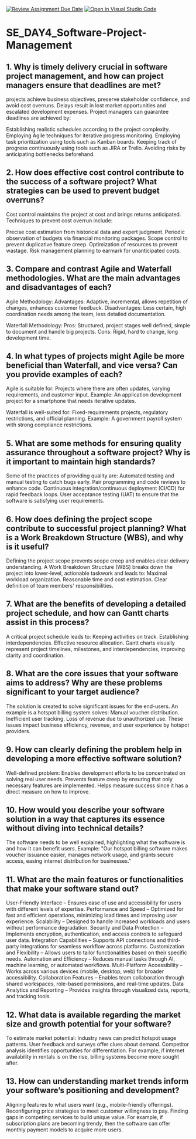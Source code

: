 [![Review Assignment Due Date](https://classroom.github.com/assets/deadline-readme-button-22041afd0340ce965d47ae6ef1cefeee28c7c493a6346c4f15d667ab976d596c.svg)](https://classroom.github.com/a/9pw6JKcu)
[![Open in Visual Studio Code](https://classroom.github.com/assets/open-in-vscode-2e0aaae1b6195c2367325f4f02e2d04e9abb55f0b24a779b69b11b9e10269abc.svg)](https://classroom.github.com/online_ide?assignment_repo_id=18671245&assignment_repo_type=AssignmentRepo)
# SE_DAY4_Software-Project-Management
## 1. Why is timely delivery crucial in software project management, and how can project managers ensure that deadlines are met?
projects achieve business objectives, preserve stakeholder confidence, and avoid cost overruns. Delays result in lost market opportunities and escalated development expenses. Project managers can guarantee deadlines are achieved by:

Establishing realistic schedules according to the project complexity.
Employing Agile techniques for iterative progress monitoring.
Employing task prioritization using tools such as Kanban boards.
Keeping track of progress continuously using tools such as JIRA or Trello.
Avoiding risks by anticipating bottlenecks beforehand.

## 2. How does effective cost control contribute to the success of a software project? What strategies can be used to prevent budget overruns?
Cost control maintains the project at cost and brings returns anticipated. Techniques to prevent cost overrun include:

Precise cost estimation from historical data and expert judgment.
Periodic observation of budgets via financial monitoring packages.
Scope control to prevent duplicative feature creep.
Optimization of resources to prevent wastage.
Risk management planning to earmark for unanticipated costs.

## 3. Compare and contrast Agile and Waterfall methodologies. What are the main advantages and disadvantages of each?
Agile Methodology:
Advantages: Adaptive, incremental, allows repetition of changes, enhances customer feedback.
Disadvantages: Less certain, high coordination needs among the team, less detailed documentation.

Waterfall Methodology:
Pros: Structured, project stages well defined, simple to document and handle big projects.
Cons: Rigid, hard to change, long development time.

## 4. In what types of projects might Agile be more beneficial than Waterfall, and vice versa? Can you provide examples of each?
Agile is suitable for: 
Projects where there are often updates, varying requirements, and customer input. Example: An application development project for a smartphone that needs iterative updates.

Waterfall is well-suited for:
Fixed-requirements projects, regulatory restrictions, and official planning. Example:
A government payroll system with strong compliance restrictions.

## 5. What are some methods for ensuring quality assurance throughout a software project? Why is it important to maintain high standards?
Some of the practices of providing quality are:
Automated testing and manual testing to catch bugs early.
Pair programming and code reviews to enhance code.
Continuous integration/continuous deployment (CI/CD) for rapid feedback loops.
User acceptance testing (UAT) to ensure that the software is satisfying user requirements.

## 6. How does defining the project scope contribute to successful project planning? What is a Work Breakdown Structure (WBS), and why is it useful?
Defining the project scope prevents scope creep and enables clear delivery understanding. A Work Breakdown Structure (WBS) breaks down the project into lower-level, actionable taskwork and leads to:
Maximal workload organization.
Reasonable time and cost estimation.
Clear definition of team members' responsibilities.
## 7. What are the benefits of developing a detailed project schedule, and how can Gantt charts assist in this process?
A critical project schedule leads to:
Keeping activities on track.
Establishing interdependencies.
Effective resource allocation.
Gantt charts visually represent project timelines, milestones, and interdependencies, improving clarity and coordination.

## 8. What are the core issues that your software aims to address? Why are these problems significant to your target audience?
The solution is created to solve significant issues for the end-users. An example is a hotspot billing system solves:
Manual voucher distribution.
Inefficient user tracking.
Loss of revenue due to unauthorized use.
These issues impact business efficiency, revenue, and user experience by hotspot providers.
## 9. How can clearly defining the problem help in developing a more effective software solution?
Well-defined problem:
Enables development efforts to be concentrated on solving real user needs.
Prevents feature creep by ensuring that only necessary features are implemented.
Helps measure success since it has a direct measure on how to improve.

## 10. How would you describe your software solution in a way that captures its essence without diving into technical details?
The software needs to be well explained, highlighting what the software is and how it can benefit users. Example:
"Our hotspot billing software makes voucher issuance easier, manages network usage, and grants secure access, easing internet distribution for businesses."

## 11. What are the main features or functionalities that make your software stand out?
User-Friendly Interface – Ensures ease of use and accessibility for users with different levels of expertise.
Performance and Speed – Optimized for fast and efficient operations, minimizing load times and improving user experience.
Scalability – Designed to handle increased workloads and users without performance degradation.
Security and Data Protection – Implements encryption, authentication, and access controls to safeguard user data.
Integration Capabilities – Supports API connections and third-party integrations for seamless workflow across platforms.
Customization and Flexibility – Allows users to tailor functionalities based on their specific needs.
Automation and Efficiency – Reduces manual tasks through AI, machine learning, or automated workflows.
Multi-Platform Accessibility – Works across various devices (mobile, desktop, web) for broader accessibility.
Collaboration Features – Enables team collaboration through shared workspaces, role-based permissions, and real-time updates.
Data Analytics and Reporting – Provides insights through visualized data, reports, and tracking tools.

## 12. What data is available regarding the market size and growth potential for your software?

To estimate market potential:
Industry news can predict hotspot usage patterns.
User feedback and surveys offer clues about demand.
Competitor analysis identifies opportunities for differentiation.
For example, if internet availability in rentals is on the rise, billing systems become more sought after.

## 13. How can understanding market trends inform your software’s positioning and development?
Aligning features to what users want (e.g., mobile-friendly offerings).
Reconfiguring price strategies to meet customer willingness to pay.
Finding gaps in competing services to build unique value.
For example, if subscription plans are becoming trendy, then the software can offer monthly payment models to acquire more users.
